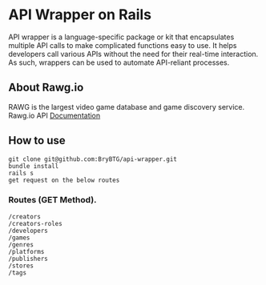 # API Wrapper on Rails

API wrapper is a language-specific package or kit that encapsulates multiple API calls to make complicated functions easy to use. It helps developers call various APIs without the need for their real-time interaction. As such, wrappers can be used to automate API-reliant processes.

## About Rawg.io

RAWG is the largest video game database and game discovery service.
Rawg.io API [Documentation](https://api.rawg.io/docs/)

## How to use

```
git clone git@github.com:BryBTG/api-wrapper.git
bundle install
rails s
get request on the below routes
```

### Routes (GET Method).

```
/creators
/creators-roles
/developers
/games
/genres
/platforms
/publishers
/stores
/tags
```
